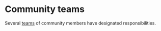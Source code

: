 # Community teams

Several [teams](teams.html) of community members have designated responsibilities.
